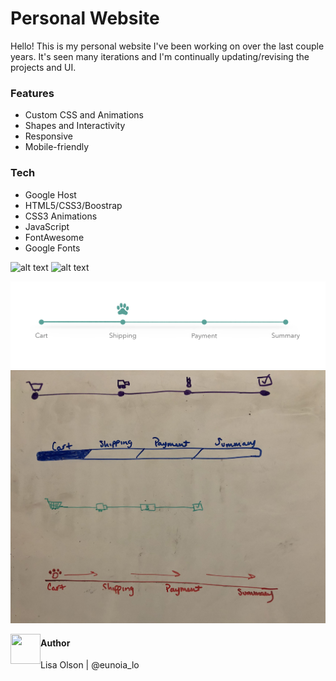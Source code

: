 # Personal Website
Hello!  This is my personal website I've been working on over the last couple years.  It's seen many iterations and I'm continually updating/revising the projects and UI. 

### Features
- Custom CSS and Animations
- Shapes and Interactivity 
- Responsive
- Mobile-friendly

### Tech
- Google Host
- HTML5/CSS3/Boostrap
- CSS3 Animations
- JavaScript
- FontAwesome
- Google Fonts

![alt text](https://imgur.com/a/F6ScCoc)
![alt text](https://imgur.com/a/e5LqWix)

![Whiteboard](public/images/ga_progressBar.png)
![Whiteboard](public/images/ga_whiteboard.jpg)


<a href="url"><img src="public/images/ga_whiteboard.png" align="left" height="48" width="48" ></a>

#### Author
Lisa Olson | @eunoia_lo
